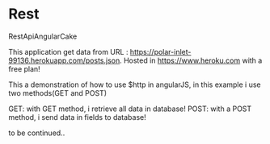 
# Rest
RestApiAngularCake

This application get data from URL : https://polar-inlet-99136.herokuapp.com/posts.json.
Hosted in https://www.heroku.com with a free plan!

This a demonstration of how to use $http in angularJS, in this example i use two methods(GET and POST)

GET:
with GET method, i retrieve all data in database!
POST: 
with a POST method, i send data in fields to database!

to be continued..

